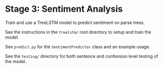 # Stage 3: Sentiment Analysis
Train and use a TreeLSTM model to predict sentiment on parse trees.

See the instructions in the `treelstm/` root directory to setup and train the model.

See `predict.py` for the `SentimentPredictor` class and an example usage.

See the `testing/` directory for both sentence and confession level testing of the model.
